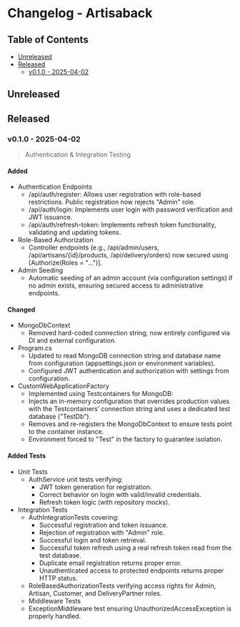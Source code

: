 # Changelog - Artisaback


## Table of Contents  

- [Unreleased](#unreleased)
- [Released](#released)
  - [v0.1.0 - 2025-04-02](#v010---2025-04-02)

## Unreleased

## Released

### v0.1.0 - 2025-04-02
>Authentication & Integration Testing

#### Added
- Authentication Endpoints
  - /api/auth/register: Allows user registration with role-based restrictions. Public registration now rejects "Admin" role.
  - /api/auth/login: Implements user login with password verification and JWT issuance.
  - /api/auth/refresh-token: Implements refresh token functionality, validating and updating tokens.
- Role-Based Authorization
  - Controller endpoints (e.g., /api/admin/users, /api/artisans/{id}/products, /api/delivery/orders) now secured using [Authorize(Roles = "...")].
- Admin Seeding
  - Automatic seeding of an admin account (via configuration settings) if no admin exists, ensuring secured access to administrative endpoints.
#### Changed
- MongoDbContext
  - Removed hard-coded connection string; now entirely configured via DI and external configuration.
- Program.cs
  - Updated to read MongoDB connection string and database name from configuration (appsettings.json or environment variables).
  - Configured JWT authentication and authorization with settings from configuration.
- CustomWebApplicationFactory
  - Implemented using Testcontainers for MongoDB:
  - Injects an in-memory configuration that overrides production values with the Testcontainers’ connection string and uses a dedicated test database ("TestDb").
  - Removes and re-registers the MongoDbContext to ensure tests point to the container instance.
  - Environment forced to "Test" in the factory to guarantee isolation.
#### Added Tests
- Unit Tests
  - AuthService unit tests verifying:
    - JWT token generation for registration.
    - Correct behavior on login with valid/invalid credentials.
    - Refresh token logic (with repository mocks).
- Integration Tests
  - AuthIntegrationTests covering:
    - Successful registration and token issuance.
    - Rejection of registration with "Admin" role.
    - Successful login and token retrieval.
    - Successful token refresh using a real refresh token read from the test database.
    - Duplicate email registration returns proper error.
    - Unauthenticated access to protected endpoints returns proper HTTP status.
  - RoleBasedAuthorizationTests verifying access rights for Admin, Artisan, Customer, and DeliveryPartner roles.
  - Middleware Tests
  - ExceptionMiddleware test ensuring UnauthorizedAccessException is properly handled.

